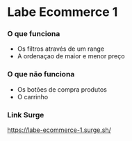 # Labe Ecommerce 1

### O que funciona
- Os filtros através de um range
- A ordenaçao de maior e menor preço

### O que não funciona
- Os botões de compra produtos
- O carrinho 

### Link Surge
https://labe-ecommerce-1.surge.sh/



